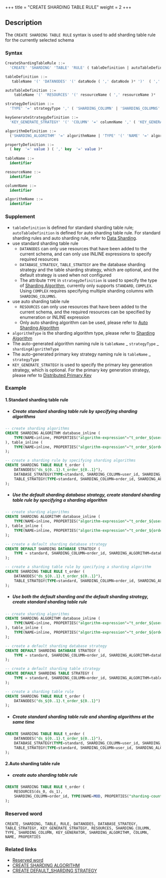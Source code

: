 +++
title = "CREATE SHARDING TABLE RULE"
weight = 2
+++

## Description

The `CREATE SHARDING TABLE RULE` syntax is used to add sharding table rule for the currently selected schema

### Syntax

```SQL
CreateShardingTableRule ::=
  'CREATE' 'SHARDING' 'TABLE' 'RULE' ( tableDefinition | autoTableDefinition ) ( ',' ( tableDefinition | autoTableDefinition ) )*

tableDefinition ::= 
   tableName '(' 'DATANODES' '(' dataNode ( ',' dataNode )* ')'  ( ','  'DATABASE_STRATEGY' '(' strategyDefinition ')' )?  ( ','  'TABLE_STRATEGY' '(' strategyDefinition ')' )?  ( ','  'KEY_GENERATE_STRATEGY' '(' keyGenerateStrategyDefinition ')' )? ')'

autoTableDefinition ::=
    tableName '(' 'RESOURCES' '(' resourceName ( ',' resourceName )*  ')' ',' 'SHARDING_COLUMN' '=' columnName ',' algorithmDefinition ( ','  'KEY_GENERATE_STRATEGY' '(' keyGenerateStrategyDefinition ')' )?')'

strategyDefinition ::=
  'TYPE' '=' strategyType ',' ( 'SHARDING_COLUMN' | 'SHARDING_COLUMNS' ) '=' columnName ',' algorithmDefinition

keyGenerateStrategyDefinition ::= 
  'KEY_GENERATE_STRATEGY' '(' 'COLUMN' '=' columnName ',' ( 'KEY_GENERATOR' '=' algorihtmName | algorithmDefinition ) ')' 

algorithmDefinition ::=
  ('SHARDING_ALGORITHM' '=' algorithmName | 'TYPE' '(' 'NAME' '=' algorithmType ( ',' 'PROPERTIES'  '(' propertyDefinition  ')' )?')'  )

propertyDefinition ::=
  ( key  '=' value ) ( ',' key  '=' value )* 
    
tableName ::=
  identifier

resourceName ::=
  identifier

columnName ::=
  identifier

algorithmName ::=
  identifier
```

### Supplement

- `tableDefinition` is defined for standard sharding table rule; `autoTableDefinition` is defined for auto sharding table rule. For standard sharding rules and auto sharding rule, refer to [Data Sharding](en/user-manual/shardingsphere-jdbc/yaml-config/rules/sharding/).
- use standard sharding table rule
  - `DATANODES` can only use resources that have been added to the current schema, and can only use INLINE expressions to specify required resources    
  - `DATABASE_STRATEGY`, `TABLE_STRATEGY` are the database sharding strategy and the table sharding strategy, which are optional, and the default strategy is used when not configured  
  - The attribute `TYPE` in `strategyDefinition` is used to specify the type of [Sharding Algorithm](/en/features/sharding/concept/sharding/#user-defined-sharding-algorithm), currently only supports `STANDARD`, `COMPLEX`. Using `COMPLEX` requires specifying multiple sharding columns with `SHARDING_COLUMNS`.
- use auto sharding table rule
    - `RESOURCES` can only use resources that have been added to the current schema, and the required resources can be specified by enumeration or INLINE expression
    - Only auto sharding algorithm can be used, please refer to [Auto Sharding Algorithm](/en/user-manual/shardingsphere-jdbc/builtin-algorithm/sharding/#auto-sharding-algorithm)    
- `algorithmType` is the sharding algorithm type, please refer to [Sharding Algorithm](en/user-manual/shardingsphere-jdbc/builtin-algorithm/sharding)
- The auto-generated algorithm naming rule is `tableName` _ `strategyType` _ `shardingAlgorithmType`
- The auto-generated primary key strategy naming rule is `tableName` _ `strategyType`
- `KEY_GENERATE_STRATEGY` is used to specify the primary key generation strategy, which is optional. For the primary key generation strategy, please refer to [Distributed Primary Key](/en/user-manual/shardingsphere-jdbc/builtin-algorithm/keygen/)

### Example

#### 1.Standard sharding table rule

- ##### Create standard sharding table rule by specifying sharding algorithms

```SQL
-- create sharding algorithms
CREATE SHARDING ALGORITHM database_inline (
    TYPE(NAME=inline, PROPERTIES("algorithm-expression"="t_order_${user_id % 2}"))
), table_inline (
    TYPE(NAME=inline, PROPERTIES("algorithm-expression"="t_order_${order_id % 2}"))
); 

-- create a sharding rule by specifying sharding algorithms
CREATE SHARDING TABLE RULE t_order (
    DATANODES("ds_${0..1}.t_order_${0..1}"),
    DATABASE_STRATEGY(TYPE=standard, SHARDING_COLUMN=user_id, SHARDING_ALGORITHM=database_inline),
    TABLE_STRATEGY(TYPE=standard, SHARDING_COLUMN=order_id, SHARDING_ALGORITHM=table_inline)
);
```

- ##### Use the default sharding database strategy, create standard sharding table rule by specifying a sharding algorithm
```SQL
-- create sharding algorithms
CREATE SHARDING ALGORITHM database_inline (
    TYPE(NAME=inline, PROPERTIES("algorithm-expression"="t_order_${user_id % 2}"))
), table_inline (
    TYPE(NAME=inline, PROPERTIES("algorithm-expression"="t_order_${order_id % 2}"))
); 

-- create a default sharding database strategy
CREATE DEFAULT SHARDING DATABASE STRATEGY (
    TYPE = standard, SHARDING_COLUMN=order_id, SHARDING_ALGORITHM=database_inline
);

-- create a sharding table rule by specifying a sharding algorithm
CREATE SHARDING TABLE RULE t_order (
    DATANODES("ds_${0..1}.t_order_${0..1}"),
    TABLE_STRATEGY(TYPE=standard, SHARDING_COLUMN=order_id, SHARDING_ALGORITHM=table_inline)
);
```

- ##### Use both the default sharding and the default sharding strategy, create standard sharding table rule

```SQL
-- create sharding algorithms
CREATE SHARDING ALGORITHM database_inline (
    TYPE(NAME=inline, PROPERTIES("algorithm-expression"="t_order_${user_id % 2}"))
), table_inline (
    TYPE(NAME=inline, PROPERTIES("algorithm-expression"="t_order_${order_id % 2}"))
); 

-- create a default sharding database strategy
CREATE DEFAULT SHARDING DATABASE STRATEGY (
    TYPE = standard, SHARDING_COLUMN=order_id, SHARDING_ALGORITHM=database_inline
);

-- create a default sharding table strategy
CREATE DEFAULT SHARDING TABLE STRATEGY (
    TYPE = standard, SHARDING_COLUMN=order_id, SHARDING_ALGORITHM=table_inline
);

-- create a sharding table rule 
CREATE SHARDING TABLE RULE t_order (
    DATANODES("ds_${0..1}.t_order_${0..1}")
);
```

- ##### Create standard sharding table rule and sharding algorithms at the same time

```SQL
CREATE SHARDING TABLE RULE t_order (
    DATANODES("ds_${0..1}.t_order_${0..1}"),
    DATABASE_STRATEGY(TYPE=standard, SHARDING_COLUMN=user_id, SHARDING_ALGORITHM(TYPE(NAME=inline, PROPERTIES("algorithm-expression"="ds_${user_id % 2}")))),
    TABLE_STRATEGY(TYPE=standard, SHARDING_COLUMN=user_id, SHARDING_ALGORITHM(TYPE(NAME=inline, PROPERTIES("algorithm-expression"="ds_${order_id % 2}"))))
);
```

#### 2.Auto sharding table rule
- ##### create auto sharding table rule
```SQL
CREATE SHARDING TABLE RULE t_order (
    RESOURCES(ds_0, ds_1),
    SHARDING_COLUMN=order_id, TYPE(NAME=MOD, PROPERTIES("sharding-count"=4))
);
```

### Reserved word

    CREATE, SHARDING, TABLE, RULE, DATANODES, DATABASE_STRATEGY, TABLE_STRATEGY, KEY_GENERATE_STRATEGY, RESOURCES, SHARDING_COLUMN, TYPE, SHARDING_COLUMN, KEY_GENERATOR, SHARDING_ALGORITHM, COLUMN, NAME, PROPERTIES

### Related links
- [Reserved word](/en/reference/distsql/syntax/reserved-word/)
- [CREATE SHARDING ALGORITHM](/en/reference/distsql/syntax/rdl/rule-definition/create-sharding-algorithm/)
- [CREATE DEFAULT_SHARDING STRATEGY](/en/reference/distsql/syntax/rdl/rule-definition/create-default-sharding-strategy/)
